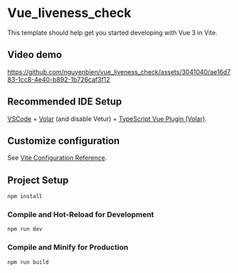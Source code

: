 # Vue_liveness_check

This template should help get you started developing with Vue 3 in Vite.

## Video demo



https://github.com/nguyenbien/vue_liveness_check/assets/3041040/ae16d783-1cc8-4e40-b892-1b726caf3f12


## Recommended IDE Setup

[VSCode](https://code.visualstudio.com/) + [Volar](https://marketplace.visualstudio.com/items?itemName=Vue.volar) (and disable Vetur) + [TypeScript Vue Plugin (Volar)](https://marketplace.visualstudio.com/items?itemName=Vue.vscode-typescript-vue-plugin).

## Customize configuration

See [Vite Configuration Reference](https://vitejs.dev/config/).

## Project Setup

```sh
npm install
```

### Compile and Hot-Reload for Development

```sh
npm run dev
```

### Compile and Minify for Production

```sh
npm run build
```
